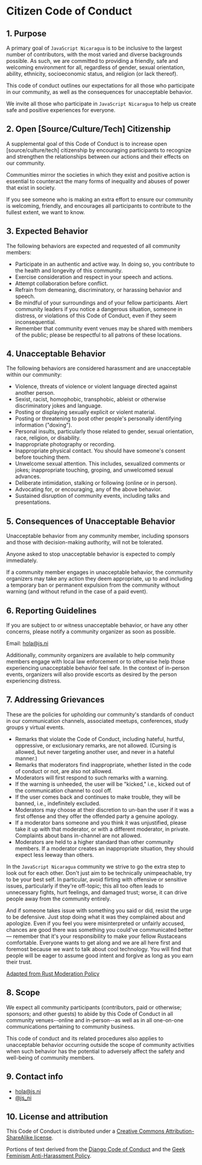 # Citizen Code of Conduct

## 1. Purpose

A primary goal of `JavaScript Nicaragua` is to be inclusive to the largest number of
contributors, with the most varied and diverse backgrounds possible. As such, we
are committed to providing a friendly, safe and welcoming environment for all,
regardless of gender, sexual orientation, ability, ethnicity, socioeconomic
status, and religion (or lack thereof).

This code of conduct outlines our expectations for all those who participate in
our community, as well as the consequences for unacceptable behavior.

We invite all those who participate in `JavaScript Nicaragua` to help us create safe and
positive experiences for everyone.

## 2. Open [Source/Culture/Tech] Citizenship

A supplemental goal of this Code of Conduct is to increase open
[source/culture/tech] citizenship by encouraging participants to recognize and
strengthen the relationships between our actions and their effects on our
community.

Communities mirror the societies in which they exist and positive action is
essential to counteract the many forms of inequality and abuses of power that
exist in society.

If you see someone who is making an extra effort to ensure our community is
welcoming, friendly, and encourages all participants to contribute to the
fullest extent, we want to know.

## 3. Expected Behavior

The following behaviors are expected and requested of all community members:

  * Participate in an authentic and active way. In doing so, you contribute to
    the health and longevity of this community.
  * Exercise consideration and respect in your speech and actions.
  * Attempt collaboration before conflict.
  * Refrain from demeaning, discriminatory, or harassing behavior and speech.
  * Be mindful of your surroundings and of your fellow participants. Alert
    community leaders if you notice a dangerous situation, someone in distress,
or violations of this Code of Conduct, even if they seem inconsequential.
  * Remember that community event venues may be shared with members of the
    public; please be respectful to all patrons of these locations.

## 4. Unacceptable Behavior

The following behaviors are considered harassment and are unacceptable within
our community:

  * Violence, threats of violence or violent language directed against another
    person.
  * Sexist, racist, homophobic, transphobic, ableist or otherwise discriminatory
    jokes and language.
  * Posting or displaying sexually explicit or violent material.
  * Posting or threatening to post other people's personally identifying
    information ("doxing").
  * Personal insults, particularly those related to gender, sexual orientation,
    race, religion, or disability.
  * Inappropriate photography or recording.
  * Inappropriate physical contact. You should have someone's consent before
    touching them.
  * Unwelcome sexual attention. This includes, sexualized comments or jokes;
    inappropriate touching, groping, and unwelcomed sexual advances.
  * Deliberate intimidation, stalking or following (online or in person).
  * Advocating for, or encouraging, any of the above behavior.
  * Sustained disruption of community events, including talks and presentations.

## 5. Consequences of Unacceptable Behavior

Unacceptable behavior from any community member, including sponsors and those
with decision-making authority, will not be tolerated.

Anyone asked to stop unacceptable behavior is expected to comply immediately.

If a community member engages in unacceptable behavior, the community organizers
may take any action they deem appropriate, up to and including a temporary ban
or permanent expulsion from the community without warning (and without refund in
the case of a paid event).

## 6. Reporting Guidelines

If you are subject to or witness unacceptable behavior, or have any other
concerns, please notify a community organizer as soon as possible.

Email: hola@js.ni

Additionally, community organizers are available to help community members
engage with local law enforcement or to otherwise help those experiencing
unacceptable behavior feel safe. In the context of in-person events, organizers
will also provide escorts as desired by the person experiencing distress.

## 7. Addressing Grievances

These are the policies for upholding our community's standards of conduct in our
communication channels, associated meetups, conferences, study groups y virtual
events.

  * Remarks that violate the Code of Conduct, including hateful, 
    hurtful, oppressive, or exclusionary remarks, are not allowed. (Cursing is 
    allowed, but never targeting another user, and never in a hateful manner.)
  * Remarks that moderators find inappropriate, whether listed in the code of 
    conduct or not, are also not allowed.
  * Moderators will first respond to such remarks with a warning.
  * If the warning is unheeded, the user will be "kicked," i.e., kicked out of 
    the communication channel to cool off.
  * If the user comes back and continues to make trouble, they will be banned, 
    i.e., indefinitely excluded.
  * Moderators may choose at their discretion to un-ban the user if it was a 
    first offense and they offer the offended party a genuine apology.
  * If a moderator bans someone and you think it was unjustified, please take it 
    up with that moderator, or with a different moderator, in private. 
    Complaints about bans in-channel are not allowed.
  * Moderators are held to a higher standard than other community members. If a
    moderator creates an inappropriate situation, they should expect less leeway
    than others.

In the `JavaScript Nicaragua` community we strive to go the extra step to look out for 
each other. Don't just aim to be technically unimpeachable, try to be your best 
self. In particular, avoid flirting with offensive or sensitive issues, 
particularly if they're off-topic; this all too often leads to unnecessary 
fights, hurt feelings, and damaged trust; worse, it can drive people away from 
the community entirely.

And if someone takes issue with something you said or did, resist the urge to be
defensive. Just stop doing what it was they complained about and apologize. Even
if you feel you were misinterpreted or unfairly accused, chances are good there
was something you could've communicated better — remember that it's your
responsibility to make your fellow Rustaceans comfortable. Everyone wants to get
along and we are all here first and foremost because we want to talk about cool
technology. You will find that people will be eager to assume good intent and
forgive as long as you earn their trust.

[Adapted from Rust Moderation Policy](https://github.com/rust-lang/rust/wiki/Note-development-policy#moderation)

## 8. Scope

We expect all community participants (contributors, paid or otherwise; sponsors;
and other guests) to abide by this Code of Conduct in all community
venues--online and in-person--as well as in all one-on-one communications
pertaining to community business.

This code of conduct and its related procedures also applies to unacceptable
behavior occurring outside the scope of community activities when such behavior
has the potential to adversely affect the safety and well-being of community
members.

## 9. Contact info

- hola@js.ni
- [@js_ni](https://twitter.com/---)

## 10. License and attribution

This Code of Conduct is distributed under a [Creative Commons
Attribution-ShareAlike license](http://creativecommons.org/licenses/by-sa/3.0/). 

Portions of text derived from the [Django Code of
Conduct](https://www.djangoproject.com/conduct/) and the [Geek Feminism
Anti-Harassment
Policy](http://geekfeminism.wikia.com/wiki/Conference_anti-harassment/Policy).
